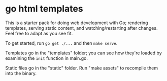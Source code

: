 # go html templates

This is a starter pack for doing web development with Go; rendering templates,
serving static content, and watching/restarting after changes. Feel free to
adapt as you see fit.

To get started, run `go get ./...` and then `make serve`.

Templates go in the "templates" folder; you can see how they're loaded by
examining the `init` function in main.go.

Static files go in the "static" folder. Run "make assets" to recompile them into
the binary.
